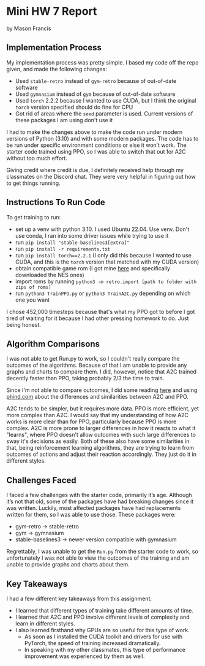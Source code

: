 # Mini HW 7 Report

by Mason Francis

## Implementation Process

My implementation process was pretty simple. I based my code off the repo given, and made the following changes:

- Used `stable-retro` instead of `gym-retro` because of out-of-date software
- Used `gymnasium` instead of `gym` because of out-of-date software
- Used `torch` 2.2.2 because I wanted to use CUDA, but I think the original `torch` version specified should do fine for CPU
- Got rid of areas where the `seed` parameter is used. Current versions of these packages I am using don't use it

I had to make the changes above to make the code run under modern versions of Python (3.10) and with some modern packages. The code has to be run under specific environment conditions or else it won’t work. The starter code trained using PPO, so I was able to switch that out for A2C without too much effort.

Giving credit where credit is due, I definitely received help through my classmates on the Discord chat. They were very helpful
in figuring out how to get things running. 

## Instructions To Run Code

To get training to run:

- set up a venv with python 3.10. I used Ubuntu 22.04. Use venv. Don't use conda, I ran into some driver issues while trying to use it
- run `pip install "stable-baselines3[extra]"`
- run `pip install -r requirements.txt`
- run `pip install torch==2.2.1` (I only did this because I wanted to use CUDA, and this is the `torch` version that matched with my CUDA version)
- obtain compatible game rom (I got mine [here](https://archive.org/details/No-Intro-Collection_2016-01-03_Fixed) and specifically downloaded the NES ones)
- import roms by running `python3 -m retro.import [path to folder with zips of roms]`
- run `python3 TrainPPO.py` or `python3 TrainA2C.py` depending on which one you want

I chose 452,000 timesteps because that's what my PPO got to before I got tired of waiting for it because I had other pressing homework to do. Just being honest. 

## Algorithm Comparisons

I was not able to get Run.py to work, so I couldn't really compare the outcomes of the algorithms. Because of that I am unable to provide any graphs and charts to compare them. I did, however, notice that A2C trained decently faster than PPO, taking probably 2/3 the time to train. 

Since I'm not able to compare outcomes, I did some reading [here](https://www.linkedin.com/advice/3/how-do-you-handle-exploration-exploitation-trade-off) and using [phind.com](phind.com)
about the differences and similarities between A2C and PPO. 

A2C tends to be simpler, but it requires more data. PPO is more efficient, yet more complex than A2C. I would say that my understanding of how A2C works is more clear than for PPO, particularly because PPO is more complex. A2C is more prone to larger differences in how it reacts to what it "learns", where PPO doesn't allow outcomes with such large differences to sway it's decisions as easily. Both of these also have some similarities in that, being reinforcement learning algorithms, they are trying to learn from outcomes of actions and adjust their reaction accordingly. They just do it in different styles. 

## Challenges Faced

I faced a few challenges with the starter code, primarily it’s age. Although it’s not that old, some of the packages have had breaking changes since it was written. Luckily, most affected packages have had replacements written for them, so I was able to use those. These packages were:

- gym-retro -> stable-retro
- gym -> gymnasium
- stable-baselines3 -> newer version compatible with gymnasium

Regrettably, I was unable to get the `Run.py` from the starter code to work, so unfortunately I was not able to view the outcomes of the training and am unable to provide graphs and charts about them. 

## Key Takeaways

I had a few different key takeaways from this assignment. 

- I learned that different types of training take different amounts of time.
- I learned that A2C and PPO involve different levels of complexity and learn in different styles.
- I also learned firsthand why GPUs are so useful for this type of work. 
    - As soon as I installed the CUDA toolkit and drivers for use with PyTorch, the speed of training increased dramatically. 
    - In speaking with my other classmates, this type of performance improvement was experienced by them as well. 
